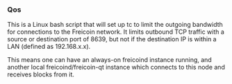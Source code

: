### Qos ###

This is a Linux bash script that will set up tc to limit the outgoing bandwidth for connections to the Freicoin network. It limits outbound TCP traffic with a source or destination port of 8639, but not if the destination IP is within a LAN (defined as 192.168.x.x).

This means one can have an always-on freicoind instance running, and another local freicoind/freicoin-qt instance which connects to this node and receives blocks from it.
